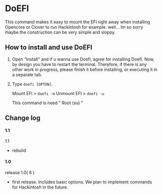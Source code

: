 DoEFI
==================
This command makes it easy to mount the EFI right away when installing Opencore or Clover to run Hackintosh for example.
well... Im so sorry maybe the construction can be very simple and sloppy.

## How to install and use DoEFI

1. Open "Install" and if u wanna use Doefi, agree for installing Doefi. Now, by design you have to restart the terminal. Therefore, if there is any other work in progress, please finish it before installing, or executing it in a separate tab.

2. Type `doefi [OPTON]`.

   Mount EFI > `doefi -m`
   Unmount EFI > `doefi -u`

   This command is need " Root (su) "




## Change log

#### 1.1

1.1
- rebuild



#### 1.0

release 1.0( ß )
- first release.  Includes basic options. We plan to implement commands for Hackintosh in the future.


